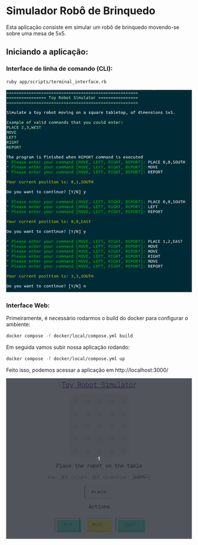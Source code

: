 # Simulador Robô de Brinquedo

Esta aplicação consiste em simular um robô de brinquedo movendo-se sobre uma mesa de 5x5.

## Iniciando a aplicação:

### Interface de linha de comando (CLI):

```bash
ruby app/scripts/terminal_interface.rb
```

![Alt text](image.png)

### Interface Web:

Primeiramente, é necessário rodarmos o build do docker para configurar o ambiente:

```bash
docker compose -f docker/local/compose.yml build
```

Em seguida vamos subir nossa aplicação rodando:

```bash
docker compose -f docker/local/compose.yml up
```

Feito isso, podemos acessar a aplicação em http://localhost:3000/

![Alt text](web-interface.gif)